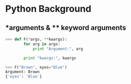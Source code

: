 Python Background
=================

## *arguments & ** keyword arguments

```python
>>> def F(*args, **kwargs):
        for arg in args:
            print "Argument:", arg

        print "kwargs:", kwargs

>>> F("Brown", eyes="Blue")
Argument: Brown
{'eyes': 'Blue'}
```
